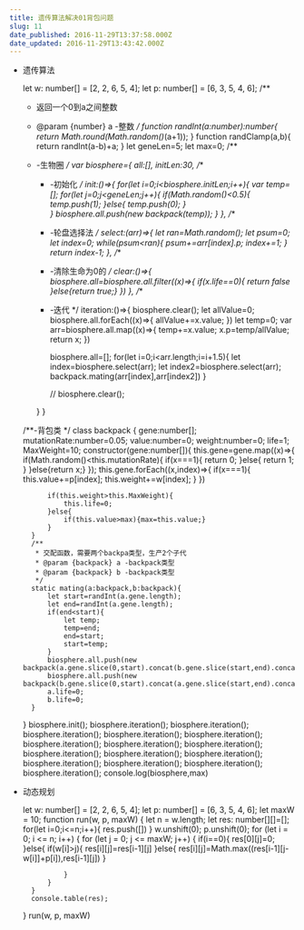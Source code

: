 ```yaml
---
title: 遗传算法解决01背包问题
slug: 11
date_published: 2016-11-29T13:37:58.000Z
date_updated: 2016-11-29T13:43:42.000Z
---
```


- 遗传算法

    let w: number[] = [2, 2, 6, 5, 4];
    let p: number[] = [6, 3, 5, 4, 6];
    /**
     * 返回一个0到a之间整数
     * @param {number} a -整数
     */
    function randInt(a:number):number{
        return Math.round(Math.random()*(a+1));
    }
    function randClamp(a,b){
        return randInt(a-b)+a;
    }
    let geneLen=5;
    let max=0;
    /** 
     * -生物圈
    */
    var biosphere={
        all:[],
        initLen:30,
        /**
         * -初始化
         */
        init:()=>{
            for(let i=0;i<biosphere.initLen;i++){
                var temp=[];
                for(let j=0;j<geneLen;j++){
                    if(Math.random()<0.5){
                        temp.push(1);
                    }else{
                        temp.push(0);
                    }  
                }
                biosphere.all.push(new backpack(temp));
            }
        },
        /**
         * -轮盘选择法
         */
        select:(arr)=>{
            let ran=Math.random();
            let psum=0;
            let index=0;
            while(psum<ran){
                psum+=arr[index].p;
                index+=1;
            }
            return index-1;
        },
        /**
         * -清除生命为0的
         */
        clear:()=>{
            biosphere.all=biosphere.all.filter((x)=>{
                if(x.life==0){
                    return false
                }else{return true;}
            })
        },
        /**
         * -迭代
         */
        iteration:()=>{
            biosphere.clear();
            let allValue=0;
            biosphere.all.forEach((x)=>{
              allValue+=x.value;
            })
            let temp=0;
            var arr=biosphere.all.map((x)=>{
                temp+=x.value;
                x.p=temp/allValue;
                return x;
            })
    
            biosphere.all=[];
            for(let i=0;i<arr.length;i=i+1.5){
                let index=biosphere.select(arr);
                let index2=biosphere.select(arr);
                backpack.mating(arr[index],arr[index2])
            }
    
           // biosphere.clear();
    
        }
    }
    
    /**-背包类 */
    class backpack 
    {
        gene:number[];
        mutationRate:number=0.05;
        value:number=0;
        weight:number=0;
        life=1;
        MaxWeight=10;
        constructor(gene:number[]){
            this.gene=gene.map((x)=>{
                if(Math.random()<this.mutationRate){
                    if(x===1){
                        return 0;
                    }else{
                        return 1;
                    }
                }else{return x;}
            });
            this.gene.forEach((x,index)=>{
                if(x===1){
                    this.value+=p[index];
                    this.weight+=w[index];
                }
            })
            
            if(this.weight>this.MaxWeight){
                this.life=0;
            }else{
                if(this.value>max){max=this.value;}
            }
        }
        /**
         * 交配函数，需要两个backpa类型，生产2个子代
         * @param {backpack} a -backpack类型
         * @param {backpack} b -backpack类型
         */
        static mating(a:backpack,b:backpack){
            let start=randInt(a.gene.length);
            let end=randInt(a.gene.length);
            if(end<start){
                let temp;
                temp=end;
                end=start;
                start=temp;
            }
            biosphere.all.push(new backpack(a.gene.slice(0,start).concat(b.gene.slice(start,end).concat(a.gene.slice(end,a.gene.length)))));
            biosphere.all.push(new backpack(b.gene.slice(0,start).concat(a.gene.slice(start,end).concat(b.gene.slice(end,b.gene.length)))))
            a.life=0;
            b.life=0;
        }
    }
    biosphere.init();
    biosphere.iteration();
    biosphere.iteration();
    biosphere.iteration();
    biosphere.iteration();
    biosphere.iteration();
    biosphere.iteration();
    biosphere.iteration();
    biosphere.iteration();
    biosphere.iteration();
    biosphere.iteration();
    biosphere.iteration();
    biosphere.iteration();
    biosphere.iteration();
    biosphere.iteration();
    biosphere.iteration();
    console.log(biosphere,max)
    
    

- 动态规划

    let w: number[] = [2, 2, 6, 5, 4];
    let p: number[] = [6, 3, 5, 4, 6];
    let maxW = 10;
    function run(w, p, maxW) {
        let n = w.length;
        let res: number[][]=[];
        for(let i=0;i<=n;i++){
            res.push([])
        }
        w.unshift(0);
        p.unshift(0);
        for (let i = 0; i <= n; i++) {
            for (let j = 0; j <= maxW; j++) {
                if(i==0){
                    res[0][j]=0;
                }else{
                    if(w[i]>j){
                        res[i][j]=res[i-1][j]
                    }else{
                        res[i][j]=Math.max((res[i-1][j-w[i]]+p[i]),res[i-1][j])
                    }
                    
                }
            }
        }
        console.table(res);
    }
    run(w, p, maxW)
    
